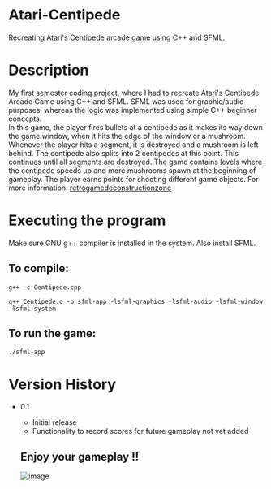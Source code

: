 # Atari-Centipede
Recreating Atari's Centipede arcade game using C++ and SFML.

# Description
My first semester coding project, where I had to recreate Atari's Centipede Arcade Game using C++ and SFML. SFML was used for graphic/audio purposes, whereas the logic was implemented using simple C++ beginner concepts.  
In this game, the player fires bullets at a centipede as it makes its way down the game window, when it hits the edge of the window or a mushroom. Whenever the player hits a segment, it is destroyed and a mushroom is left behind. The centipede also splits into 2 centipedes at this point. This continues until all segments are destroyed. The game contains levels where the centipede speeds up and more mushrooms spawn at the beginning of gameplay. The player earns points for shooting different game objects.
For more information: [retrogamedeconstructionzone](https://www.retrogamedeconstructionzone.com/2020/08/the-characters-of-centipede.html)

# Executing the program
Make sure GNU g++ compiler is installed in the system. Also install SFML.
 ## To compile:
 ```
g++ -c Centipede.cpp
```
```
g++ Centipede.o -o sfml-app -lsfml-graphics -lsfml-audio -lsfml-window -lsfml-system
```
## To run the game:
```
./sfml-app
```
# Version History 
* 0.1
  * Initial release
  * Functionality to record scores for future gameplay not yet added

  ## Enjoy your gameplay !!
  ![image](https://github.com/mena-aq/Atari-Centipede/assets/156236313/d47eafb9-b3b6-4c50-8839-38860b23c8d2)

